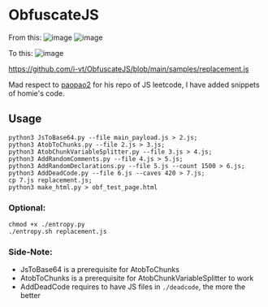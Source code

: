# ObfuscateJS


From this:
![image](https://github.com/user-attachments/assets/fb5840c8-6c2a-4dd9-9410-1b25ba628617)
![image](https://github.com/user-attachments/assets/810837f9-a495-44a2-b147-5b768a7143f6)


To this:
![image](https://github.com/user-attachments/assets/139e8a07-aab1-42ef-96b4-8742e0922149)


https://github.com/i-vt/ObfuscateJS/blob/main/samples/replacement.js

Mad respect to [paopao2]([url](https://github.com/paopao2/leetcode-js/tree/master)) for his repo of JS leetcode, I have added snippets of homie's code.

## Usage
```
python3 JsToBase64.py --file main_payload.js > 2.js;
python3 AtobToChunks.py --file 2.js > 3.js;
python3 AtobChunkVariableSplitter.py --file 3.js > 4.js;
python3 AddRandomComments.py --file 4.js > 5.js;
python3 AddRandomDeclarations.py --file 5.js --count 1500 > 6.js;
python3 AddDeadCode.py --file 6.js --caves 420 > 7.js;
cp 7.js replacement.js;
python3 make_html.py > obf_test_page.html
```

### Optional:
```
chmod +x ./entropy.py
./entropy.sh replacement.js
```

### Side-Note: 
- JsToBase64 is a prerequisite for AtobToChunks
- AtobToChunks is a prerequisite for AtobChunkVariableSplitter to work
- AddDeadCode requires to have JS files in `./deadcode`, the more the better
